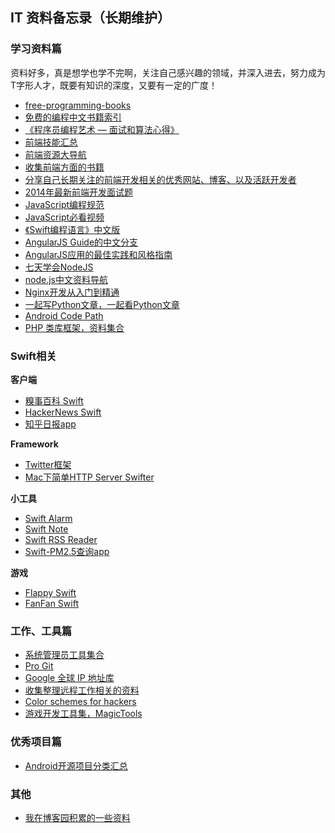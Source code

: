 ## IT 资料备忘录（长期维护）

### 学习资料篇

资料好多，真是想学也学不完啊，关注自己感兴趣的领域，并深入进去，努力成为T字形人才，既要有知识的深度，又要有一定的广度！

- [free-programming-books](https://github.com/bingwen/free-programming-books/blob/master/free-programming-books-ch.md)
- [免费的编程中文书籍索引](https://github.com/justjavac/free-programming-books-zh_CN)
- [《程序员编程艺术 — 面试和算法心得》](https://github.com/julycoding/The-Art-Of-Programming-By-July)
- [前端技能汇总](http://html5ify.com/fks/)
- [前端资源大导航](http://www.daqianduan.com/nav)
- [收集前端方面的书籍](https://github.com/lisposter/frontend-books)
- [分享自己长期关注的前端开发相关的优秀网站、博客、以及活跃开发者](https://github.com/foru17/front-end-collect)
- [2014年最新前端开发面试题](https://github.com/markyun/My-blog/tree/master/Front-end-Developer-Questions)
- [JavaScript编程规范](https://github.com/airbnb/javascript)
- [JavaScript必看视频](https://github.com/bolshchikov/js-must-watch)
- [《Swift编程语言》中文版](https://github.com/numbbbbb/the-swift-programming-language-in-chinese)
- [AngularJS Guide的中文分支](https://github.com/jmcunningham/AngularJS-Learning/blob/master/ZH-CN.md)
- [AngularJS应用的最佳实践和风格指南](https://github.com/mgechev/angularjs-style-guide/blob/master/README-zh-cn.md)
- [七天学会NodeJS](http://nqdeng.github.io/7-days-nodejs/)
- [node.js中文资料导航](https://github.com/sergtitov/NodeJS-Learning/blob/master/cn_resource.md)
- [Nginx开发从入门到精通](https://github.com/taobao/nginx-book)
- [一起写Python文章，一起看Python文章](https://github.com/hit9/PyZh)
- [Android Code Path](http://guides.codepath.com/android)
- [PHP 类库框架，资料集合](https://github.com/ziadoz/awesome-php)


### Swift相关

**客户端**

- [糗事百科 Swift](https://github.com/YANGReal/JokeClient-Swift)
- [HackerNews Swift](https://github.com/amitburst/HackerNews)
- [知乎日报app](https://github.com/jxd001/Swift-ZhihuDaily)

**Framework**

- [Twitter框架](https://github.com/mattdonnelly/Swifter)
- [Mac下简单HTTP Server Swifter](https://github.com/glock45/swifter)

**小工具**

- [Swift Alarm](https://github.com/ChrisChares/swift-alarm)
- [Swift Note](https://github.com/mslathrop/SwiftNote)
- [Swift RSS Reader](https://github.com/wantedly/swift-rss-sample)
- [Swift-PM2.5查询app](https://github.com/sxyx2008/Swift-PM25)

**游戏**

- [Flappy Swift](https://github.com/fullstackio/FlappySwift)
- [FanFan Swift](https://github.com/geek5nan/FanFanSwift)

### 工作、工具篇

- [系统管理员工具集合](https://github.com/kahun/awesome-sysadmin)
- [Pro Git](http://git-scm.com/book/zh)
- [Google 全球 IP 地址库](https://github.com/justjavac/Google-IPs.git)
- [收集整理远程工作相关的资料](https://github.com/greatghoul/remote-working)
- [Color schemes for hackers](https://github.com/chriskempson/base16)
- [游戏开发工具集，MagicTools](https://github.com/ellisonleao/magictools)

### 优秀项目篇

- [Android开源项目分类汇总](https://github.com/Trinea/android-open-project)

### 其他

- [我在博客园积累的一些资料](http://www.cnblogs.com/jasondan/p/it-memo.html)
